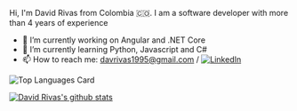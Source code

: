 Hi, I'm David Rivas from Colombia 🇨🇴. I am a software developer with more than 4 years of experience

- 🔭 I’m currently working on Angular and .NET Core
- 🌱 I’m currently learning Python, Javascript and C#
- 📫 How to reach me: davrivas1995@gmail.com / [![LinkedIn](https://img.shields.io/badge/LinkedIn-0077B5?style=for-the-badge&logo=linkedin&logoColor=white)](https://www.linkedin.com/in/davrivas/)


![Top Languages Card](https://github-readme-stats.vercel.app/api/top-langs/?username=davrivas&theme=react&layout=compact)


[![David Rivas's github stats](https://github-readme-stats.vercel.app/api?username=davrivas&theme=react)](https://github.com/anuraghazra/github-readme-stats)
